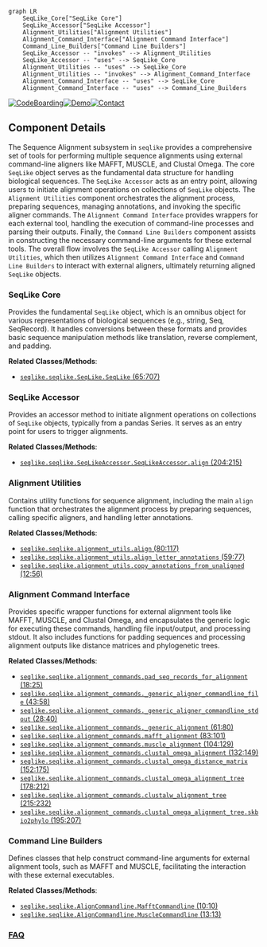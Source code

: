 ```mermaid
graph LR
    SeqLike_Core["SeqLike Core"]
    SeqLike_Accessor["SeqLike Accessor"]
    Alignment_Utilities["Alignment Utilities"]
    Alignment_Command_Interface["Alignment Command Interface"]
    Command_Line_Builders["Command Line Builders"]
    SeqLike_Accessor -- "invokes" --> Alignment_Utilities
    SeqLike_Accessor -- "uses" --> SeqLike_Core
    Alignment_Utilities -- "uses" --> SeqLike_Core
    Alignment_Utilities -- "invokes" --> Alignment_Command_Interface
    Alignment_Command_Interface -- "uses" --> SeqLike_Core
    Alignment_Command_Interface -- "uses" --> Command_Line_Builders
```
[![CodeBoarding](https://img.shields.io/badge/Generated%20by-CodeBoarding-9cf?style=flat-square)](https://github.com/CodeBoarding/GeneratedOnBoardings)[![Demo](https://img.shields.io/badge/Try%20our-Demo-blue?style=flat-square)](https://www.codeboarding.org/demo)[![Contact](https://img.shields.io/badge/Contact%20us%20-%20contact@codeboarding.org-lightgrey?style=flat-square)](mailto:contact@codeboarding.org)

## Component Details

The Sequence Alignment subsystem in `seqlike` provides a comprehensive set of tools for performing multiple sequence alignments using external command-line aligners like MAFFT, MUSCLE, and Clustal Omega. The core `SeqLike` object serves as the fundamental data structure for handling biological sequences. The `SeqLike Accessor` acts as an entry point, allowing users to initiate alignment operations on collections of `SeqLike` objects. The `Alignment Utilities` component orchestrates the alignment process, preparing sequences, managing annotations, and invoking the specific aligner commands. The `Alignment Command Interface` provides wrappers for each external tool, handling the execution of command-line processes and parsing their outputs. Finally, the `Command Line Builders` component assists in constructing the necessary command-line arguments for these external tools. The overall flow involves the `SeqLike Accessor` calling `Alignment Utilities`, which then utilizes `Alignment Command Interface` and `Command Line Builders` to interact with external aligners, ultimately returning aligned `SeqLike` objects.

### SeqLike Core
Provides the fundamental `SeqLike` object, which is an omnibus object for various representations of biological sequences (e.g., string, Seq, SeqRecord). It handles conversions between these formats and provides basic sequence manipulation methods like translation, reverse complement, and padding.


**Related Classes/Methods**:

- <a href="https://github.com/modernatx/seqlike/blob/master/seqlike/SeqLike.py#L65-L707" target="_blank" rel="noopener noreferrer">`seqlike.seqlike.SeqLike.SeqLike` (65:707)</a>


### SeqLike Accessor
Provides an accessor method to initiate alignment operations on collections of `SeqLike` objects, typically from a pandas Series. It serves as an entry point for users to trigger alignments.


**Related Classes/Methods**:

- <a href="https://github.com/modernatx/seqlike/blob/master/seqlike/SeqLikeAccessor.py#L204-L215" target="_blank" rel="noopener noreferrer">`seqlike.seqlike.SeqLikeAccessor.SeqLikeAccessor.align` (204:215)</a>


### Alignment Utilities
Contains utility functions for sequence alignment, including the main `align` function that orchestrates the alignment process by preparing sequences, calling specific aligners, and handling letter annotations.


**Related Classes/Methods**:

- <a href="https://github.com/modernatx/seqlike/blob/master/seqlike/alignment_utils.py#L80-L117" target="_blank" rel="noopener noreferrer">`seqlike.seqlike.alignment_utils.align` (80:117)</a>
- <a href="https://github.com/modernatx/seqlike/blob/master/seqlike/alignment_utils.py#L59-L77" target="_blank" rel="noopener noreferrer">`seqlike.seqlike.alignment_utils.align_letter_annotations` (59:77)</a>
- <a href="https://github.com/modernatx/seqlike/blob/master/seqlike/alignment_utils.py#L12-L56" target="_blank" rel="noopener noreferrer">`seqlike.seqlike.alignment_utils.copy_annotations_from_unaligned` (12:56)</a>


### Alignment Command Interface
Provides specific wrapper functions for external alignment tools like MAFFT, MUSCLE, and Clustal Omega, and encapsulates the generic logic for executing these commands, handling file input/output, and processing stdout. It also includes functions for padding sequences and processing alignment outputs like distance matrices and phylogenetic trees.


**Related Classes/Methods**:

- <a href="https://github.com/modernatx/seqlike/blob/master/seqlike/alignment_commands.py#L18-L25" target="_blank" rel="noopener noreferrer">`seqlike.seqlike.alignment_commands.pad_seq_records_for_alignment` (18:25)</a>
- <a href="https://github.com/modernatx/seqlike/blob/master/seqlike/alignment_commands.py#L43-L58" target="_blank" rel="noopener noreferrer">`seqlike.seqlike.alignment_commands._generic_aligner_commandline_file` (43:58)</a>
- <a href="https://github.com/modernatx/seqlike/blob/master/seqlike/alignment_commands.py#L28-L40" target="_blank" rel="noopener noreferrer">`seqlike.seqlike.alignment_commands._generic_aligner_commandline_stdout` (28:40)</a>
- <a href="https://github.com/modernatx/seqlike/blob/master/seqlike/alignment_commands.py#L61-L80" target="_blank" rel="noopener noreferrer">`seqlike.seqlike.alignment_commands._generic_alignment` (61:80)</a>
- <a href="https://github.com/modernatx/seqlike/blob/master/seqlike/alignment_commands.py#L83-L101" target="_blank" rel="noopener noreferrer">`seqlike.seqlike.alignment_commands.mafft_alignment` (83:101)</a>
- <a href="https://github.com/modernatx/seqlike/blob/master/seqlike/alignment_commands.py#L104-L129" target="_blank" rel="noopener noreferrer">`seqlike.seqlike.alignment_commands.muscle_alignment` (104:129)</a>
- <a href="https://github.com/modernatx/seqlike/blob/master/seqlike/alignment_commands.py#L132-L149" target="_blank" rel="noopener noreferrer">`seqlike.seqlike.alignment_commands.clustal_omega_alignment` (132:149)</a>
- <a href="https://github.com/modernatx/seqlike/blob/master/seqlike/alignment_commands.py#L152-L175" target="_blank" rel="noopener noreferrer">`seqlike.seqlike.alignment_commands.clustal_omega_distance_matrix` (152:175)</a>
- <a href="https://github.com/modernatx/seqlike/blob/master/seqlike/alignment_commands.py#L178-L212" target="_blank" rel="noopener noreferrer">`seqlike.seqlike.alignment_commands.clustal_omega_alignment_tree` (178:212)</a>
- <a href="https://github.com/modernatx/seqlike/blob/master/seqlike/alignment_commands.py#L215-L232" target="_blank" rel="noopener noreferrer">`seqlike.seqlike.alignment_commands.clustalw_alignment_tree` (215:232)</a>
- <a href="https://github.com/modernatx/seqlike/blob/master/seqlike/alignment_commands.py#L195-L207" target="_blank" rel="noopener noreferrer">`seqlike.seqlike.alignment_commands.clustal_omega_alignment_tree.skbio2phylo` (195:207)</a>


### Command Line Builders
Defines classes that help construct command-line arguments for external alignment tools, such as MAFFT and MUSCLE, facilitating the interaction with these external executables.


**Related Classes/Methods**:

- <a href="https://github.com/modernatx/seqlike/blob/master/seqlike/AlignCommandline.py#L10-L10" target="_blank" rel="noopener noreferrer">`seqlike.seqlike.AlignCommandline.MafftCommandline` (10:10)</a>
- <a href="https://github.com/modernatx/seqlike/blob/master/seqlike/AlignCommandline.py#L13-L13" target="_blank" rel="noopener noreferrer">`seqlike.seqlike.AlignCommandline.MuscleCommandline` (13:13)</a>




### [FAQ](https://github.com/CodeBoarding/GeneratedOnBoardings/tree/main?tab=readme-ov-file#faq)